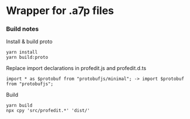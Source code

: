 # Wrapper for .a7p files


### Build notes
Install & build proto
```shell
yarn install
yarn build:proto
```

Replace import declarations in profedit.js and profedit.d.ts
```
import * as $protobuf from "protobufjs/minimal"; -> import $protobuf from "protobufjs";
```

Build
```shell
yarn build
npx cpy 'src/profedit.*' 'dist/'
```